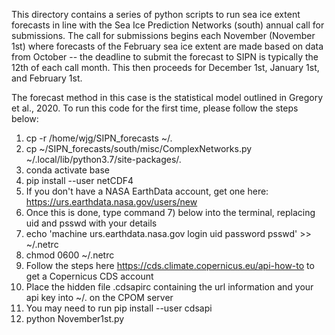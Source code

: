 This directory contains a series of python scripts to run sea ice extent
forecasts in line with the Sea Ice Prediction Networks (south) annual call for
submissions. The call for submissions begins each November (November 1st) where 
forecasts of the February sea ice extent are made based on data from
October -- the deadline to submit the forecast to SIPN is typically the 12th 
of each call month. This then proceeds for December 1st, January 1st, and 
February 1st.

The forecast method in this case is the statistical model outlined in 
Gregory et al., 2020. To run this code for the first time, please follow
the steps below:

1) cp -r /home/wjg/SIPN_forecasts ~/.
2) cp ~/SIPN_forecasts/south/misc/ComplexNetworks.py ~/.local/lib/python3.7/site-packages/.
3) conda activate base
4) pip install --user netCDF4
5) If you don't have a NASA EarthData account, get one here: https://urs.earthdata.nasa.gov/users/new
6) Once this is done, type command 7) below into the terminal, replacing uid and psswd with your details
7) echo 'machine urs.earthdata.nasa.gov login uid password psswd' >> ~/.netrc
8) chmod 0600 ~/.netrc
9) Follow the steps here https://cds.climate.copernicus.eu/api-how-to to get a Copernicus CDS account
10) Place the hidden file .cdsapirc containing the url information and your api key into ~/. on the CPOM server
11) You may need to run pip install --user cdsapi
12) python November1st.py



 